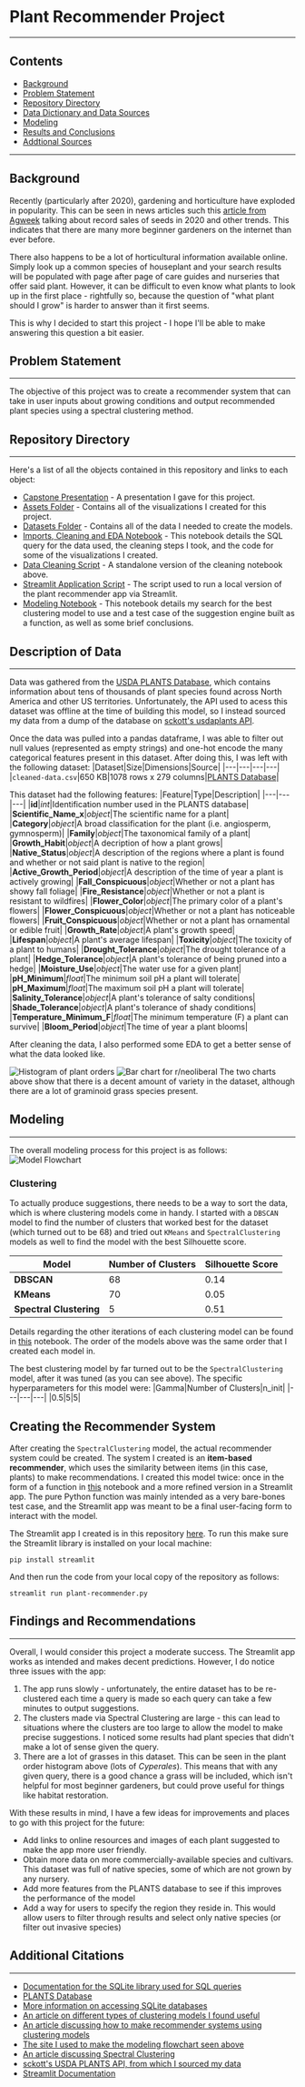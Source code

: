 # Plant Recommender Project

---
## Contents
- [Background](#Background)
- [Problem Statement](#Problem-Statement)
- [Repository Directory](#Repository-Directory)
- [Data Dictionary and Data Sources](#Description-of-Data)
- [Modeling](#Modeling)
- [Results and Conclusions](#Findings-and-Recommendations)
- [Addtional Sources](#Additional-Citations)

---
## Background 
Recently (particularly after 2020), gardening and horticulture have exploded in popularity. This can be seen in news articles such this [article from Agweek](https://www.agweek.com/lifestyle/home-and-garden/6813622-The-pandemic-propelled-gardening-to-new-heights.-Will-the-trend-last) talking about record sales of seeds in 2020 and other trends. This indicates that there are many more beginner gardeners on the internet than ever before.

There also happens to be a lot of horticultural information available online. Simply look up a common species of houseplant and your search results will be populated with page after page of care guides and nurseries that offer said plant. However, it can be difficult to even know what plants to look up in the first place - rightfully so, because the question of "what plant should I grow" is harder to answer than it first seems.

This is why I decided to start this project - I hope I'll be able to make answering this question a bit easier.


## Problem Statement
---
The objective of this project was to create a recommender system that can take in user inputs about growing conditions and output recommended plant species using a spectral clustering method.

## Repository Directory
---
Here's a list of all the objects contained in this repository and links to each object:
- [Capstone Presentation](./capstone-presentation.pdf) -  A presentation I gave for this project.
- [Assets Folder](./assets) - Contains all of the visualizations I created for this project.
- [Datasets Folder](./datasets) - Contains all of the data I needed to create the models.
- [Imports, Cleaning and EDA Notebook](./code/01-data-cleaning.ipynb) - This notebook details the SQL query for the data used, the cleaning steps I took, and the code for some of the visualizations I created.
- [Data Cleaning Script](./code/cleaner.py) - A standalone version of the cleaning notebook above.
- [Streamlit Application Script](./code/plant_recommender.py) - The script used to run a local version of the plant recommender app via Streamlit.
- [Modeling Notebook](./code/02-modeling.ipynb) - This notebook details my search for the best clustering model to use and a test case of the suggestion engine built as a function, as well as some brief conclusions.

## Description of Data
---
Data was gathered from the [USDA PLANTS Database](), which contains information about tens of thousands of plant species found across North America and other US territories. Unfortunately, the API used to acess this dataset was offline at the time of building this model, so I instead sourced my data from a dump of the database on [sckott's usdaplants API](https://github.com/sckott/usdaplantsapi).

Once the data was pulled into a pandas dataframe, I was able to filter out null values (represented as empty strings) and one-hot encode the many categorical features present in this dataset. After doing this, I was left with the following dataset:
|Dataset|Size|Dimensions|Source|
|---|---|---|---|
|`cleaned-data.csv`|650 KB|1078 rows x 279 columns|[PLANTS Database](https://plants.usda.gov/home)|

This dataset had the following features:
|Feature|Type|Description|
|---|---|---|
|**id**|*int*|Identification number used in the PLANTS database|
|**Scientific_Name_x**|*object*|The scientific name for a plant|
|**Category**|*object*|A broad classification for the plant (i.e. angiosperm, gymnosperm)|
|**Family**|*object*|The taxonomical family of a plant|
|**Growth_Habit**|*object*|A decription of how a plant grows|
|**Native_Status**|*object*|A description of the regions where a plant is found and whether or not said plant is native to the region|
|**Active_Growth_Period**|*object*|A description of the time of year a plant is actively growing|
|**Fall_Conspicuous**|*object*|Whether or not a plant has showy fall foliage|
|**Fire_Resistance**|*object*|Whether or not a plant is resistant to wildfires|
|**Flower_Color**|*object*|The primary color of a plant's flowers|
|**Flower_Conspicuous**|*object*|Whether or not a plant has noticeable flowers|
|**Fruit_Conspicuous**|*object*|Whether or not a plant has ornamental or edible fruit|
|**Growth_Rate**|*object*|A plant's growth speed|
|**Lifespan**|*object*|A plant's average lifespan|
|**Toxicity**|*object*|The toxicity of a plant to humans|
|**Drought_Tolerance**|*object*|The drought tolerance of a plant|
|**Hedge_Tolerance**|*object*|A plant's tolerance of being pruned into a hedge|
|**Moisture_Use**|*object*|The water use for a given plant|
|**pH_Minimum**|*float*|The minimum soil pH a plant will tolerate|
|**pH_Maximum**|*float*|The maximum soil pH a plant will tolerate|
|**Salinity_Tolerance**|*object*|A plant's tolerance of salty conditions|
|**Shade_Tolerance**|*object*|A plant's tolerance of shady conditions|
|**Temperature_Minimum_F**|*float*|The minimum temperature (F) a plant can survive|
|**Bloom_Period**|*object*|The time of year a plant blooms|

After cleaning the data, I also performed some EDA to get a better sense of what the data looked like. 

![Histogram of plant orders](./assets/plant-orders.jpeg)
![Bar chart for r/neoliberal](./assets/plant-growth-habits.jpeg)
The two charts above show that there is a decent amount of variety in the dataset, although there are a lot of graminoid grass species present.


## Modeling
---
The overall modeling process for this project is as follows:
![Model Flowchart](./assets/model-diagram.png)
### Clustering
To actually produce suggestions, there needs to be a way to sort the data, which is where clustering models come in handy. I started with a `DBSCAN` model to find the number of clusters that worked best for the dataset (which turned out to be 68) and tried out `KMeans` and `SpectralClustering` models as well to find the model with the best Silhouette score.


|Model|Number of Clusters|Silhouette Score|
|---|---|---|
|**DBSCAN**|68|0.14|
|**KMeans**|70|0.05|
|**Spectral Clustering**|5|0.51|

Details regarding the other iterations of each clustering model can be found in [this](./code/02-modeling.ipynb) notebook. The order of the models above was the same order that I created each model in.

The best clustering model by far turned out to be the `SpectralClustering` model, after it was tuned (as you can see above). The specific hyperparameters for this model were:
|Gamma|Number of Clusters|n_init|
|---|---|---|
|0.5|5|5|

## Creating the Recommender System

After creating the `SpectralClustering` model, the actual recommender system could be created. The system I created is an **item-based recommender**, which uses the similarity between items (in this case, plants) to make recommendations. I created this model twice: once in the form of a function in [this](./code/02-modeling.ipynb) notebook and a more refined version in a Streamlit app. The pure Python function was mainly intended as a very bare-bones test case, and the Streamlit app was meant to be a final user-facing form to interact with the model.

The Streamlit app I created is in this repository [here](./code/plant_recommender.py). To run this make sure the Streamlit library is installed on your local machine:
```
pip install streamlit
```
And then run the code from your local copy of the repository as follows:
```
streamlit run plant-recommender.py
```

## Findings and Recommendations
---
Overall, I would consider this project a moderate success. The Streamlit app works as intended and makes decent predictions. However, I do notice three issues with the app:
1. The app runs slowly - unfortunately, the entire dataset has to be re-clustered each time a query is made so each query can take a few minutes to output suggestions.
2. The clusters made via Spectral Clustering are large - this can lead to situations where the clusters are too large to allow the model to make precise suggestions. I noticed some results had plant species that didn't make a lot of sense given the query.
3. There are a lot of grasses in this dataset. This can be seen in the plant order histogram above (lots of *Cyperales*). This means that with any given query, there is a good chance a grass will be included, which isn't helpful for most beginner gardeners, but could prove useful for things like habitat restoration.

With these results in mind, I have a few ideas for improvements and places to go with this project for the future:
- Add links to online resources and images of each plant suggested to make the app more user friendly.
- Obtain more data on more commercially-available species and cultivars. This dataset was full of native species, some of which are not grown by any nursery.
- Add more features from the PLANTS database to see if this improves the performance of the model
- Add a way for users to specify the region they reside in. This would allow users to filter through results and select only native species (or filter out invasive species)


## Additional Citations
---
- [Documentation for the SQLite library used for SQL queries](https://docs.python.org/3/library/sqlite3.html )
- [PLANTS Database](https://plants.usda.gov/home)
- [More information on accessing SQLite databases](https://datacarpentry.org/python-ecology-lesson/09-working-with-sql/index.html )
- [An article on different types of clustering models I found useful](https://machinelearningmastery.com/clustering-algorithms-with-python/ )
- [An article discussing how to make recommender systems using clustering models](https://towardsdatascience.com/build-your-own-clustering-based-recommendation-engine-in-15-minutes-bdddd591d394)
- [The site I used to make the modeling flowchart seen above](https://app.diagrams.net/ )
- [An article discussing Spectral Clustering](https://towardsdatascience.com/spectral-clustering-for-beginners-d08b7d25b4d8 )
- [sckott's USDA PLANTS API, from which I sourced my data](https://github.com/sckott/usdaplantsapi)
- [Streamlit Documentation](https://docs.streamlit.io/en/stable/)



